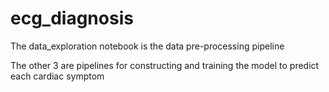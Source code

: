 # ecg_diagnosis

The data_exploration notebook is the data pre-processing pipeline

The other 3 are pipelines for constructing and training the model to predict each cardiac symptom
